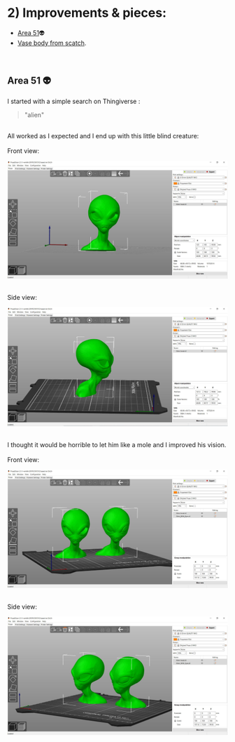 # 2) Improvements & pieces:
 
* [Area 51](#area-51-alien):alien: 
* [Vase body from scatch](#vase-body-from-scatch). 
<br><br><br>
## Area 51 :alien:
I started with a simple search on Thingiverse : 
> "alien"
<br>
All worked as I expected and I end up with this little blind creature: 
<br><br>
Front view: 
<br>

![Alien front](Alien-head-front.JPG)

<br>
Side view:
<br>

![Alien side](Alien-head-side.JPG)

<br>
I thought it would be horrible to let him like a mole and I improved his vision.
<br><br>
Front view: 
<br>

![Alien front](Aliens-front.JPG)

<br>
Side view:
<br>

![Alien side](Aliens-side.JPG)
